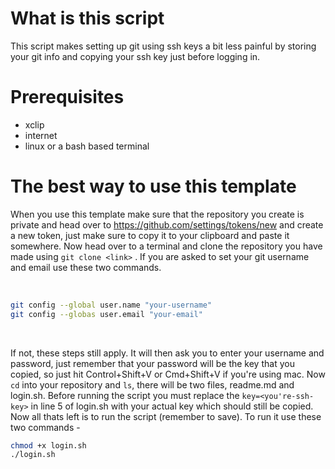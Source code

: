 # What is this script
This script makes setting up git using ssh keys a bit less painful by storing your git info and copying your ssh key just before logging in.

# Prerequisites
- xclip
- internet 
- linux or a bash based terminal

# The best way to use this template
When you use this template make sure that the repository you create is private and head over to https://github.com/settings/tokens/new and create a new token, just make sure to copy it to your clipboard and paste it somewhere. Now head over to a terminal and clone the repository you have made using `git clone <link>` . If you are asked to set your git username and email use these two commands.

<br>

```bash
git config --global user.name "your-username"
git config --globas user.email "your-email"
```

<br>

If not, these steps still apply. It will then ask you to enter your username and password, just remember that your password will be the key that you copied, so just hit Control+Shift+V or Cmd+Shift+V if you're using mac. Now `cd` into your repository and `ls`, there will be two files, readme.md and login.sh. Before running the script you must replace the `key=<you're-ssh-key>` in line 5 of login.sh with your actual key which should still be copied. Now all thats left is to run the script (remember to save). To run it use these two commands -

```bash 
chmod +x login.sh    
./login.sh
```
